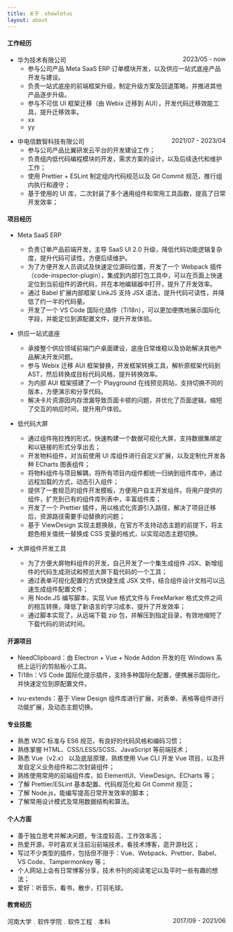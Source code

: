 ```yaml
---
title: 关于﹒showlotus
layout: about
---
```


#### 工作经历

- <div style="display: flex; justify-content: space-between"><span>华为技术有限公司</span> <span>2023/05 - now</span></div>

  - 参与公司产品 Meta SaaS ERP 订单模块开发，以及供应一站式底座产品开发与建设。
  - 负责一站式底座的前端框架升级，制定升级方案及回退策略，并推进其他产品逐步升级。
  - 参与不可信 UI 框架迁移（由 Webix 迁移到 AUI），开发代码迁移效能工具，提升迁移效率。
  - xx
  - yy

  <p></p>

- <div style="display: flex; justify-content: space-between"><span>中电信数智科技有限公司</span> <span>2021/07 - 2023/04</span></div>

  - 参与公司产品比翼研发云平台的开发建设工作；
  - 负责组内低代码编程模块的开发，需求方案的设计，以及后续迭代和维护工作；
  - 使用 Prettier + ESLint 制定组内代码规范以及 Git Commit 规范，推行组内执行和遵守；
  - 基于使用的 UI 库，二次封装了多个通用组件和常用工具函数，提高了日常开发效率；
  <!-- - 开发了一个周报模板生成工具，富文本转 Word 文档，并搭配邮件服务可以直接发送周报邮件。 -->

#### 项目经历

- Meta SaaS ERP

  - 负责订单产品前端开发，主导 SaaS UI 2.0 升级，降低代码功能逻辑复杂度，提升代码可读性，方便后续维护。
  - 为了方便开发人员调试及快速定位源码位置，开发了一个 Webpack 插件（code-inspector-plugin），集成到内部打包工具中，可以在页面上快速定位到当前组件的源代码，并在本地编辑器中打开，提升了开发效率。
  - 通过 Babel 扩展内部框架 LinkJS 支持 JSX 语法，提升代码可读性，并降低了约一半的代码量。
  - 开发了一个 VS Code 国际化插件（Ti18n），可以更加便携地展示国际化字段，并能定位到源配置文件，提升开发体验。

  <p></p>

- 供应一站式底座

  - 承接整个供应领域前端门户桌面建设，底座日常维稳以及协助解决其他产品解决开发问题。
  - 参与 Webix 迁移 AUI 框架替换，开发框架转换工具，解析原框架代码到 AST，然后转换成目标代码风格，提升转换效率。
  - 为内部 AUI 框架搭建了一个 Playground 在线预览网站，支持切换不同的版本，方便演示和分享代码。
  - 解决卡片资源因内存泄漏导致页面卡顿的问题，并优化了页面逻辑，缩短了交互的响应时间，提升用户体验。

  <p></p>

- 低代码大屏

  - 通过组件拖拉拽的形式，快速构建一个数据可视化大屏，支持数据集绑定和以链接的形式分享出去；
  - 开发物料组件，对当前使用 UI 库组件进行自定义扩展，以及定制化开发各种 ECharts 图表组件；
  - 将物料组件与项目解耦，将所有项目内组件都统一归纳到组件库中，通过远程加载的方式，动态引入组件；
  - 提供了一套规范的组件开发模板，方便用户自主开发组件。将用户提供的组件，扩充到已有的组件库列表中，丰富组件库；
  - 开发了一个 Prettier 插件，用以格式化资源引入路径，解决了项目迁移后，资源路径需要手动替换的问题；
  - 基于 ViewDesign 实现主题换肤，在官方不支持动态主题的前提下，将主题色相关值统一替换成 CSS 变量的格式，以实现动态主题切换。

  <p></p>

- 大屏组件开发工具

  - 为了方便大屏物料组件的开发，自己开发了一个集生成组件 JSX、新增组件的代码生成测试和预览大屏下载代码的一个工具；
  - 通过表单可视化配置的方式快捷生成 JSX 文件，结合组件设计文档可以迅速生成组件配置文件；
  - 用 Node.JS 编写脚本，实现 Vue 格式文件与 FreeMarker 格式文件之间的相互转换，降低了新语言的学习成本，提升了开发效率；
  - 通过脚本实现了，从远端下载 zip 包，并解压到指定目录，有效地缩短了下载代码的测试时间。

  <p></p>

<!-- - 流程表单引擎

  - 通过表单设计器搭建一个表单，可以发起流程审批，多人同步当前流程进度并且可查看、审批和驳回；
  - 基于开源表单设计器组件，二次封装，以满足业务需求；
  - 获取当前用户信息，默认为流程发起人，自动填充到表单中；
  - 表单设计器添加移动端预览界面，同时支持移动端表单样式适配。 -->

#### 开源项目

- NeedClipboard：由 Electron + Vue + Node Addon 开发的在 Windows 系统上运行的剪贴板小工具。
- Ti18n：VS Code 国际化提示插件，支持多种国际化配置，便携展示国际化，并快速定位到原配置文件。
<!-- - wordcloud-online：由 React + Ant Design + ECharts 搭建的在线词云生成网站，支持多种形状和主题色，可自定义上传文本。 -->
- ivu-extends：基于 View Design 组件库进行扩展，对表单、表格等组件进行功能扩展，及动态主题切换。

#### 专业技能

- 熟悉 W3C 标准与 ES6 规范，有良好的代码风格和编码习惯；
- 熟练掌握 HTML、CSS/LESS/SCSS、JavaScript 等前端技术；
- 熟悉 Vue（v2.x） 以及底层原理，熟练使用 Vue CLI 开发 Vue 项目，以及开发自定义业务组件和二次封装组件；
- 熟练使用常用的前端组件库，如 ElementUI、ViewDesign、ECharts 等；
- 了解 Prettier/ESLint 基本配置、代码规范化和 Git Commit 规范；
- 了解 Node.js，能编写提高日常开发效率的脚本；
- 了解常用设计模式及常用数据结构和算法。

#### 个人方面

- 善于独立思考并解决问题，专注度较高，工作效率高；
- 热爱开源，平时喜欢关注前沿前端技术，看技术博客，逛开源社区；
- 写过不少类型的插件，包括但不限于：Vue、Webpack、Prettier、Babel、VS Code、Tampermonkey 等；
- 个人网站上会有日常博客分享，技术书刊的阅读笔记以及平时一些有趣的想法；
- 爱好：听音乐，看书，散步，打羽毛球。

#### 教育经历

<p style="display: flex; justify-content: space-between"><span>河南大学﹒软件学院﹒软件工程﹒本科</span> <span>2017/09 - 2021/06</span></p>
